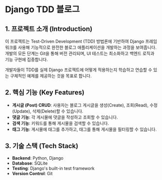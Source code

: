 # Django TDD 블로그

## 1. 프로젝트 소개 (Introduction)

이 프로젝트는 Test-Driven Development (TDD) 방법론에 기반하여 Django 프레임워크를 사용해 기능적으로 완전한 블로그 애플리케이션을 개발하는 과정을 보여줍니다. 개발의 모든 단계는 Git을 통해 버전 관리되며, UI 테스트는 최소화하고 백엔드 로직과 기능 구현에 집중합니다.

개발자들이 TDD를 실제 Django 프로젝트에 어떻게 적용하는지 학습하고 연습할 수 있는 구체적인 예제를 제공하는 것을 목표로 합니다.

## 2. 핵심 기능 (Key Features)

- **게시글 (Post) CRUD**: 사용자는 블로그 게시글을 생성(Create), 조회(Read), 수정(Update), 삭제(Delete)할 수 있습니다.
- **댓글 기능**: 각 게시물에 댓글을 작성하고 조회할 수 있습니다.
- **검색 기능**: 키워드를 통해 게시물을 검색할 수 있습니다.
- **태그 기능**: 게시물에 태그를 추가하고, 태그를 통해 게시물을 필터링할 수 있습니다.

## 3. 기술 스택 (Tech Stack)

- **Backend**: Python, Django
- **Database**: SQLite
- **Testing**: Django's built-in test framework
- **Version Control**: Git
